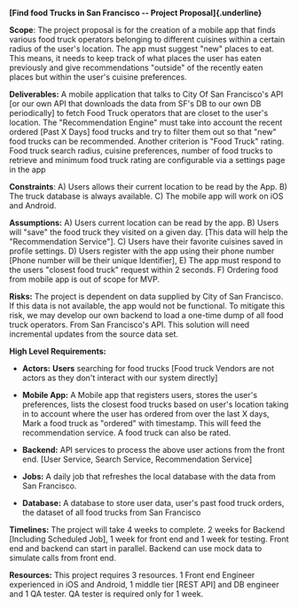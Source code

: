 **[Find food Trucks in San Francisco -- Project Proposal]{.underline}**

**Scope**: The project proposal is for the creation of a mobile app that
finds various food truck operators belonging to different cuisines
within a certain radius of the user's location. The app must suggest
"new" places to eat. This means, it needs to keep track of what places
the user has eaten previously and give recommendations "outside" of the
recently eaten places but within the user's cuisine preferences.

**Deliverables:** A mobile application that talks to City Of San
Francisco's API \[or our own API that downloads the data from SF's DB to
our own DB periodically\] to fetch Food Truck operators that are closet
to the user's location. The "Recommendation Engine" must take into
account the recent ordered \[Past X Days\] food trucks and try to filter
them out so that "new" food trucks can be recommended. Another criterion
is "Food Truck" rating. Food truck search radius, cuisine preferences,
number of food trucks to retrieve and minimum food truck rating are
configurable via a settings page in the app

**Constraints**: A) Users allows their current location to be read by
the App. B) The truck database is always available. C) The mobile app
will work on iOS and Android.

**Assumptions:** A) Users current location can be read by the app. B)
Users will "save" the food truck they visited on a given day. \[This
data will help the "Recommendation Service"\]. C) Users have their
favorite cuisines saved in profile settings. D) Users register with the
app using their phone number \[Phone number will be their unique
Identifier\], E) The app must respond to the users "closest food truck"
request within 2 seconds. F) Ordering food from mobile app is out of
scope for MVP.

**Risks:** The project is dependent on data supplied by City of San
Francisco. If this data is not available, the app would not be
functional. To mitigate this risk, we may develop our own backend to
load a one-time dump of all food truck operators. From San Francisco's
API. This solution will need incremental updates from the source data
set.

**High Level Requirements:**

-   **Actors:** **Users** searching for food trucks \[Food truck Vendors
    are not actors as they don't interact with our system directly\]

-   **Mobile App:** A Mobile app that registers users, stores the user's
    preferences, lists the closest food trucks based on user's location
    taking in to account where the user has ordered from over the last X
    days, Mark a food truck as "ordered" with timestamp. This will feed
    the recommendation service. A food truck can also be rated.

-   **Backend:** API services to process the above user actions from the
    front end. \[User Service, Search Service, Recommendation Service\]

-   **Jobs:** A daily job that refreshes the local database with the
    data from San Francisco.

-   **Database:** A database to store user data, user's past food truck
    orders, the dataset of all food trucks from San Francisco

**Timelines:** The project will take 4 weeks to complete. 2 weeks for
Backend \[Including Scheduled Job\], 1 week for front end and 1 week for
testing. Front end and backend can start in parallel. Backend can use
mock data to simulate calls from front end.

**Resources:** This project requires 3 resources. 1 Front end Engineer
experienced in iOS and Android, 1 middle tier \[REST API\] and DB
engineer and 1 QA tester. QA tester is required only for 1 week.

